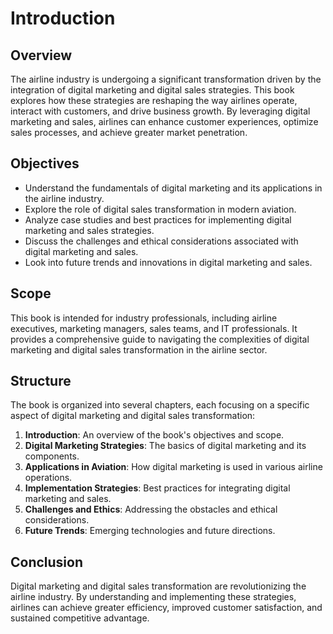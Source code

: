 # Introduction

## Overview

The airline industry is undergoing a significant transformation driven by the integration of digital marketing and digital sales strategies. This book explores how these strategies are reshaping the way airlines operate, interact with customers, and drive business growth. By leveraging digital marketing and sales, airlines can enhance customer experiences, optimize sales processes, and achieve greater market penetration.

## Objectives

- Understand the fundamentals of digital marketing and its applications in the airline industry.
- Explore the role of digital sales transformation in modern aviation.
- Analyze case studies and best practices for implementing digital marketing and sales strategies.
- Discuss the challenges and ethical considerations associated with digital marketing and sales.
- Look into future trends and innovations in digital marketing and sales.

## Scope

This book is intended for industry professionals, including airline executives, marketing managers, sales teams, and IT professionals. It provides a comprehensive guide to navigating the complexities of digital marketing and digital sales transformation in the airline sector.

## Structure

The book is organized into several chapters, each focusing on a specific aspect of digital marketing and digital sales transformation:

1. **Introduction**: An overview of the book's objectives and scope.
2. **Digital Marketing Strategies**: The basics of digital marketing and its components.
3. **Applications in Aviation**: How digital marketing is used in various airline operations.
4. **Implementation Strategies**: Best practices for integrating digital marketing and sales.
5. **Challenges and Ethics**: Addressing the obstacles and ethical considerations.
6. **Future Trends**: Emerging technologies and future directions.

## Conclusion

Digital marketing and digital sales transformation are revolutionizing the airline industry. By understanding and implementing these strategies, airlines can achieve greater efficiency, improved customer satisfaction, and sustained competitive advantage.
